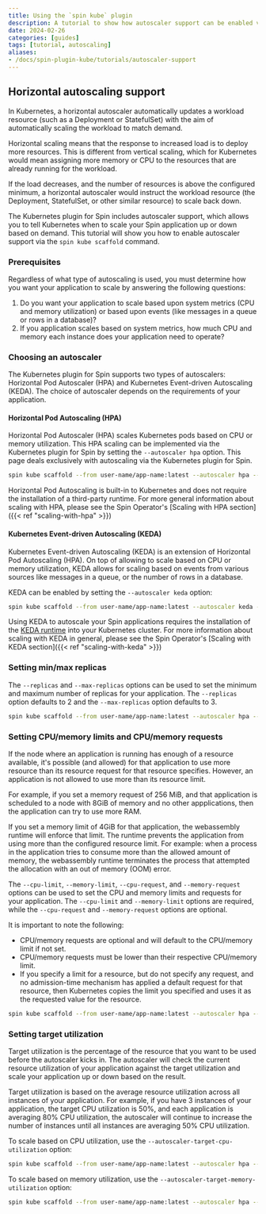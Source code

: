 ```yaml
---
title: Using the `spin kube` plugin
description: A tutorial to show how autoscaler support can be enabled via the `spin kube` command.
date: 2024-02-26
categories: [guides]
tags: [tutorial, autoscaling]
aliases:
- /docs/spin-plugin-kube/tutorials/autoscaler-support
---
```


## Horizontal autoscaling support

In Kubernetes, a horizontal autoscaler automatically updates a workload resource (such as a
Deployment or StatefulSet) with the aim of automatically scaling the workload to match demand.

Horizontal scaling means that the response to increased load is to deploy more resources. This is
different from vertical scaling, which for Kubernetes would mean assigning more memory or CPU to the
resources that are already running for the workload.

If the load decreases, and the number of resources is above the configured minimum, a horizontal
autoscaler would instruct the workload resource (the Deployment, StatefulSet, or other similar
resource) to scale back down.

The Kubernetes plugin for Spin includes autoscaler support, which allows you to tell Kubernetes when
to scale your Spin application up or down based on demand. This tutorial will show you how to enable
autoscaler support via the `spin kube scaffold` command.

### Prerequisites

Regardless of what type of autoscaling is used, you must determine how you want your application to
scale by answering the following questions:

1. Do you want your application to scale based upon system metrics (CPU and memory utilization) or
   based upon events (like messages in a queue or rows in a database)?
1. If you application scales based on system metrics, how much CPU and memory each instance does
   your application need to operate?

### Choosing an autoscaler

The Kubernetes plugin for Spin supports two types of autoscalers: Horizontal Pod Autoscaler (HPA)
and Kubernetes Event-driven Autoscaling (KEDA). The choice of autoscaler depends on the requirements
of your application.

#### Horizontal Pod Autoscaling (HPA)

Horizontal Pod Autoscaler (HPA) scales Kubernetes pods based on CPU or memory utilization. This HPA
scaling can be implemented via the Kubernetes plugin for Spin by setting the `--autoscaler hpa` option. This
page deals exclusively with autoscaling via the Kubernetes plugin for Spin.

```sh
spin kube scaffold --from user-name/app-name:latest --autoscaler hpa --cpu-limit 100m --memory-limit 128Mi
```

Horizontal Pod Autoscaling is built-in to Kubernetes and does not require the installation of a
third-party runtime. For more general information about scaling with HPA, please see the Spin
Operator's [Scaling with HPA section]({{< ref "scaling-with-hpa" >}})

#### Kubernetes Event-driven Autoscaling (KEDA)

Kubernetes Event-driven Autoscaling (KEDA) is an extension of Horizontal Pod Autoscaling (HPA). On
top of allowing to scale based on CPU or memory utilization, KEDA allows for scaling based on events
from various sources like messages in a queue, or the number of rows in a database.

KEDA can be enabled by setting the `--autoscaler keda` option:

```sh
spin kube scaffold --from user-name/app-name:latest --autoscaler keda --cpu-limit 100m --memory-limit 128Mi -replicas 1 --max-replicas 10
```

Using KEDA to autoscale your Spin applications requires the installation of the [KEDA
runtime](https://keda.sh/) into your Kubernetes cluster. For more information about scaling with
KEDA in general, please see the Spin Operator's [Scaling with KEDA
section]({{< ref "scaling-with-keda" >}})

### Setting min/max replicas

The `--replicas` and `--max-replicas` options can be used to set the minimum and maximum number of
replicas for your application. The `--replicas` option defaults to 2 and the `--max-replicas` option
defaults to 3.

```sh
spin kube scaffold --from user-name/app-name:latest --autoscaler hpa --cpu-limit 100m --memory-limit 128Mi -replicas 1 --max-replicas 10
```

### Setting CPU/memory limits and CPU/memory requests

If the node where an application is running has enough of a resource available, it's possible (and
allowed) for that application to use more resource than its resource request for that resource
specifies. However, an application is not allowed to use more than its resource limit.

For example, if you set a memory request of 256 MiB, and that application is scheduled to a node
with 8GiB of memory and no other appplications, then the application can try to use more RAM.

If you set a memory limit of 4GiB for that application, the webassembly runtime will enforce that
limit. The runtime prevents the application from using more than the configured resource limit. For
example: when a process in the application tries to consume more than the allowed amount of memory,
the webassembly runtime terminates the process that attempted the allocation with an out of memory
(OOM) error.

The `--cpu-limit`, `--memory-limit`, `--cpu-request`, and `--memory-request` options can be used to
set the CPU and memory limits and requests for your application. The `--cpu-limit` and
`--memory-limit` options are required, while the `--cpu-request` and `--memory-request` options are
optional.

It is important to note the following:

- CPU/memory requests are optional and will default to the CPU/memory limit if not set.
- CPU/memory requests must be lower than their respective CPU/memory limit.
- If you specify a limit for a resource, but do not specify any request, and no admission-time
  mechanism has applied a default request for that resource, then Kubernetes copies the limit you
  specified and uses it as the requested value for the resource.

```sh
spin kube scaffold --from user-name/app-name:latest --autoscaler hpa --cpu-limit 100m --memory-limit 128Mi --cpu-request 50m --memory-request 64Mi
```

### Setting target utilization

Target utilization is the percentage of the resource that you want to be used before the autoscaler
kicks in. The autoscaler will check the current resource utilization of your application against the
target utilization and scale your application up or down based on the result.

Target utilization is based on the average resource utilization across all instances of your
application. For example, if you have 3 instances of your application, the target CPU utilization is
50%, and each application is averaging 80% CPU utilization, the autoscaler will continue to increase
the number of instances until all instances are averaging 50% CPU utilization.

To scale based on CPU utilization, use the `--autoscaler-target-cpu-utilization` option:

```sh
spin kube scaffold --from user-name/app-name:latest --autoscaler hpa --cpu-limit 100m --memory-limit 128Mi --autoscaler-target-cpu-utilization 50
```

To scale based on memory utilization, use the `--autoscaler-target-memory-utilization` option:

```sh
spin kube scaffold --from user-name/app-name:latest --autoscaler hpa --cpu-limit 100m --memory-limit 128Mi --autoscaler-target-memory-utilization 50
```
